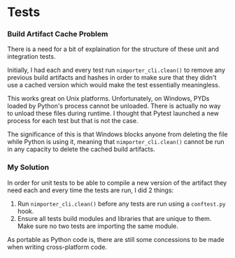 # Tests

### Build Artifact Cache Problem

There is a need for a bit of explaination for the structure of these unit and
integration tests.

Initially, I had each and every test run `nimporter_cli.clean()` to remove any
previous build artifacts and hashes in order to make sure that they didn't use
a cached version which would make the test essentially meaningless.

This works great on Unix platforms. Unfortunately, on Windows, PYDs loaded by
Python's process cannot be unloaded. There is actually no way to unload these
files during runtime. I thought that Pytest launched a new process for each test
but that is not the case.

The significance of this is that Windows blocks anyone from deleting the file
while Python is using it, meaning that `nimporter_cli.clean()` cannot be run in
any capacity to delete the cached build artifacts.

### My Solution

In order for unit tests to be able to compile a new version of the artifact they
need each and every time the tests are run, I did 2 things:

1. Run `nimporter_cli.clean()` before any tests are run using a `conftest.py`
hook.
2. Ensure all tests build modules and libraries that are unique to them. Make
sure no two tests are importing the same module.

As portable as Python code is, there are still some concessions to be made when
writing cross-platform code.
